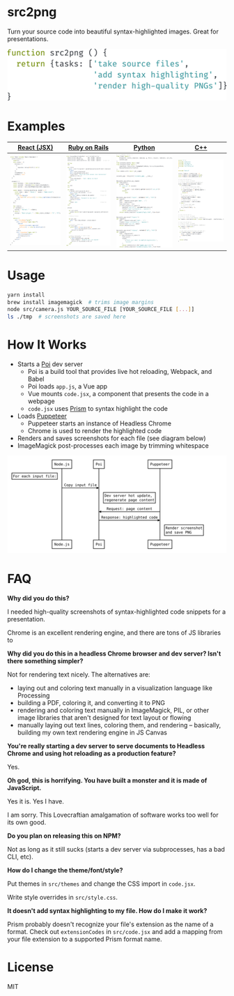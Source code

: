 # src2png

Turn your source code into beautiful syntax-highlighted images. Great for presentations.

<img src="/docs/banner.js.png" width="600px">

# Examples

[React (JSX)](https://facebook.github.io/react/tutorial/tutorial.html)  |  [Ruby on Rails](https://bitbucket.org/railstutorial/sample_app_4th_ed/src/5dd7038b99dd331285cf003cfd3f59ba06376027/app/controllers/password_resets_controller.rb?at=master&fileviewer=file-view-default)  |  [Python](https://github.com/allisson/flask-example/blob/master/accounts/views.py)  |  [C++](https://github.com/arduino/Arduino/blob/master/hardware/arduino/avr/libraries/Wire/src/Wire.cpp)
------------------------------------------------------------------------|------------------------------------------------------------------------------------------------------------------------------------------------------------------------------------------------------------|-------------------------------------------------------------------------------------|--------------------------------------------------------------------------------------------------------
![](/docs/react.jsx.png)                                                |  ![](/docs/rails.rb.png)                                                                                                                                                                                   |  ![](/docs/flask.py.png)                                                            |  ![](/docs/arduino.cpp.png)

# Usage

```sh
yarn install
brew install imagemagick  # trims image margins
node src/camera.js YOUR_SOURCE_FILE [YOUR_SOURCE_FILE [...]]
ls ./tmp  # screenshots are saved here
```

# How It Works

* Starts a [Poi](https://github.com/egoist/poi) dev server
  * Poi is a build tool that provides live hot reloading, Webpack, and Babel
  * Poi loads `app.js`, a Vue app
  * Vue mounts `code.jsx`, a component that presents the code in a webpage
  * `code.jsx` uses [Prism](http://prismjs.com/) to syntax highlight the code
* Loads [Puppeteer](https://github.com/GoogleChrome/puppeteer)
  * Puppeteer starts an instance of Headless Chrome
  * Chrome is used to render the highlighted code
* Renders and saves screenshots for each file (see diagram below)
* ImageMagick post-processes each image by trimming whitespace

![](/docs/foreach_seq_diag.svg)

# FAQ

**Why did you do this?**

I needed high-quality screenshots of syntax-highlighted code snippets for a presentation.

Chrome is an excellent rendering engine, and there are tons of JS libraries to

**Why did you do this in a headless Chrome browser and dev server? Isn't there something simpler?**

Not for rendering text nicely. The alternatives are:

* laying out and coloring text manually in a visualization language like Processing
* building a PDF, coloring it, and converting it to PNG
* rendering and coloring text manually in ImageMagick, PIL, or other image libraries that aren't designed for text layout or flowing
* manually laying out text lines, coloring them, and rendering – basically, building my own text rendering engine in JS Canvas

**You're really starting a dev server to serve documents to Headless Chrome and using hot reloading as a production feature?**

Yes.

**Oh god, this is horrifying. You have built a monster and it is made of JavaScript.**

Yes it is. Yes I have.

I am sorry. This Lovecraftian amalgamation of software works too well for its own good.

**Do you plan on releasing this on NPM?**

Not as long as it still sucks (starts a dev server via subprocesses, has a bad CLI, etc).

**How do I change the theme/font/style?**

Put themes in `src/themes` and change the CSS import in `code.jsx`.

Write style overrides in `src/style.css`.

**It doesn't add syntax highlighting to my file. How do I make it work?**

Prism probably doesn't recognize your file's extension as the name of a format. Check out `extensionCodes` in `src/code.jsx` and add a mapping from your file extension to a supported Prism format name.

# License

MIT
